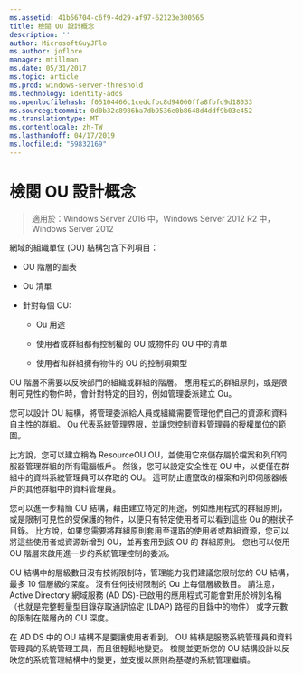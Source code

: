 ```yaml
---
ms.assetid: 41b56704-c6f9-4d29-af97-62123e300565
title: 檢閱 OU 設計概念
description: ''
author: MicrosoftGuyJFlo
ms.author: joflore
manager: mtillman
ms.date: 05/31/2017
ms.topic: article
ms.prod: windows-server-threshold
ms.technology: identity-adds
ms.openlocfilehash: f05104466c1cedcfbc8d94060ffa8fbfd9d18033
ms.sourcegitcommit: 0d0b32c8986ba7db9536e0b8648d4ddf9b03e452
ms.translationtype: MT
ms.contentlocale: zh-TW
ms.lasthandoff: 04/17/2019
ms.locfileid: "59832169"
---
```

# <a name="reviewing-ou-design-concepts"></a>檢閱 OU 設計概念

>適用於：Windows Server 2016 中，Windows Server 2012 R2 中，Windows Server 2012

網域的組織單位 (OU) 結構包含下列項目：  
  
-   OU 階層的圖表  
  
-   Ou 清單  
  
-   針對每個 OU:  
  
    -   Ou 用途  
  
    -   使用者或群組都有控制權的 OU 或物件的 OU 中的清單  
  
    -   使用者和群組擁有物件的 OU 的控制項類型  
  
OU 階層不需要以反映部門的組織或群組的階層。 應用程式的群組原則，或是限制可見性的物件時，會針對特定的目的，例如管理委派建立 Ou。  
  
您可以設計 OU 結構，將管理委派給人員或組織需要管理他們自己的資源和資料自主性的群組。 Ou 代表系統管理界限，並讓您控制資料管理員的授權單位的範圍。  
  
比方說，您可以建立稱為 ResourceOU OU，並使用它來儲存屬於檔案和列印伺服器管理群組的所有電腦帳戶。 然後，您可以設定安全性在 OU 中，以便僅在群組中的資料系統管理員可以存取的 OU。 這可防止遭竄改的檔案和列印伺服器帳戶的其他群組中的資料管理員。  
  
您可以進一步精簡 OU 結構，藉由建立特定的用途，例如應用程式的群組原則，或是限制可見性的受保護的物件，以便只有特定使用者可以看到這些 Ou 的樹狀子目錄。 比方說，如果您需要將群組原則套用至選取的使用者或群組資源，您可以將這些使用者或資源新增到 OU，並再套用到該 OU 的 群組原則。 您也可以使用 OU 階層來啟用進一步的系統管理控制的委派。  
  
OU 結構中的層級數目沒有技術限制時，管理能力我們建議您限制您的 OU 結構，最多 10 個層級的深度。 沒有任何技術限制的 Ou 上每個層級數目。 請注意，Active Directory 網域服務 (AD DS)-已啟用的應用程式可能會對用於辨別名稱 （也就是完整輕量型目錄存取通訊協定 (LDAP) 路徑的目錄中的物件） 或字元數的限制在階層內的 OU 深度。  
  
在 AD DS 中的 OU 結構不是要讓使用者看到。 OU 結構是服務系統管理員和資料管理員的系統管理工具，而且很輕鬆地變更。 檢閱並更新您的 OU 結構設計以反映您的系統管理結構中的變更，並支援以原則為基礎的系統管理繼續。  
  


